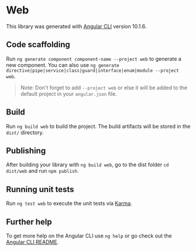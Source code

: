 # Web

This library was generated with [Angular CLI](https://github.com/angular/angular-cli) version 10.1.6.

## Code scaffolding

Run `ng generate component component-name --project web` to generate a new component. You can also use `ng generate directive|pipe|service|class|guard|interface|enum|module --project web`.
> Note: Don't forget to add `--project web` or else it will be added to the default project in your `angular.json` file. 

## Build

Run `ng build web` to build the project. The build artifacts will be stored in the `dist/` directory.

## Publishing

After building your library with `ng build web`, go to the dist folder `cd dist/web` and run `npm publish`.

## Running unit tests

Run `ng test web` to execute the unit tests via [Karma](https://karma-runner.github.io).

## Further help

To get more help on the Angular CLI use `ng help` or go check out the [Angular CLI README](https://github.com/angular/angular-cli/blob/master/README.md).
